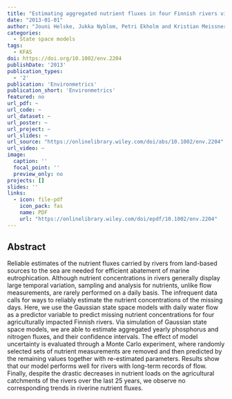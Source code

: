```yaml
---
title: "Estimating aggregated nutrient fluxes in four Finnish rivers via Gaussian state space models"
date: "2013-01-01"
author: "Jouni Helske, Jukka Nyblom, Petri Ekholm and Kristian Meissner"
categories: 
  - State space models
tags:
  - KFAS
doi: https://doi.org/10.1002/env.2204
publishDate: '2013'
publication_types:
  - '2'
publication: 'Environmetrics'
publication_short: 'Environmetrics'
featured: no
url_pdf: ~
url_code: ~
url_dataset: ~
url_poster: ~
url_project: ~
url_slides: ~
url_source: "https://onlinelibrary.wiley.com/doi/abs/10.1002/env.2204"
url_video: ~
image:
  caption: ''
  focal_point: ''
  preview_only: no
projects: []
slides: ''
links:
  - icon: file-pdf
    icon_pack: fas
    name: PDF
    url: "https://onlinelibrary.wiley.com/doi/epdf/10.1002/env.2204"
---
```


## Abstract

Reliable estimates of the nutrient fluxes carried by rivers from land-based sources to the sea are needed for efficient abatement of marine eutrophication. Although nutrient concentrations in rivers generally display large temporal variation, sampling and analysis for nutrients, unlike flow measurements, are rarely performed on a daily basis. The infrequent data calls for ways to reliably estimate the nutrient concentrations of the missing days. Here, we use the Gaussian state space models with daily water flow as a predictor variable to predict missing nutrient concentrations for four agriculturally impacted Finnish rivers. Via simulation of Gaussian state space models, we are able to estimate aggregated yearly phosphorus and nitrogen fluxes, and their confidence intervals. The effect of model uncertainty is evaluated through a Monte Carlo experiment, where randomly selected sets of nutrient measurements are removed and then predicted by the remaining values together with re-estimated parameters. Results show that our model performs well for rivers with long-term records of flow. Finally, despite the drastic decreases in nutrient loads on the agricultural catchments of the rivers over the last 25 years, we observe no corresponding trends in riverine nutrient fluxes.